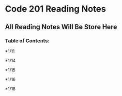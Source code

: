 # Code 201 Reading Notes #

## All Reading Notes Will Be Store Here ##

### Table of Contents: ###

*1/11

*1/14

*1/15

*1/16

*1/18 
